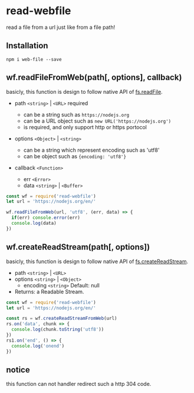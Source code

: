 # read-webfile
read a file from a url just like from a file path! 

## Installation
```
npm i web-file --save
```
## wf.readFileFromWeb(path[, options], callback)
basicly, this function is design to follow native API of [fs.readFile](https://nodejs.org/dist/latest-v10.x/docs/api/fs.html#fs_fs_readfile_path_options_callback). 

- path `<string>` | `<URL>` required
  - can be a string such as `https://nodejs.org`
  - can be a URL object such as `new URL('https://nodejs.org')`
  - is required, and only support http or https portocol

- options `<Object>` | `<string>`
  - can be a string which represent encoding such as 'utf8'
  - can be object such as `{encoding: 'utf8'}`

- callback `<Function>`
  - err `<Error>`
  - data `<string>` | `<Buffer>`

``` js
const wf = require('read-webfile')
let url = 'https://nodejs.org/en/'

wf.readFileFromWeb(url, 'utf8', (err, data) => {
  if(err) console.error(err)
  console.log(data)
})
```

## wf.createReadStream(path[, options])
basicly, this function is design to follow native API of [fs.createReadStream](https://nodejs.org/dist/latest-v10.x/docs/api/fs.html#fs_fs_createreadstream_path_options).

- path `<string>` | `<URL>`
- options `<string>` | `<Object>`
  - encoding `<string>` Default: null
- Returns: a Readable Stream.

``` js
const wf = require('read-webfile')
let url = 'https://nodejs.org/en/'

const rs = wf.createReadStreamFromWeb(url)
rs.on('data', chunk => {
  console.log(chunk.toString('utf8'))
})
rs1.on('end', () => {
  console.log('onend')
})
```
## notice
this function can not handler redirect such a http 304 code.